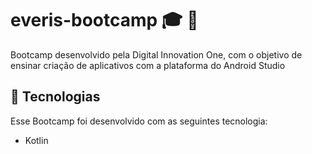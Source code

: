 # everis-bootcamp :mortar_board: :pencil: 
Bootcamp desenvolvido pela Digital Innovation One, com o objetivo de ensinar criação de aplicativos com a plataforma do Android Studio

## 🚀 Tecnologias

Esse Bootcamp foi desenvolvido com as seguintes tecnologia:

- Kotlin
